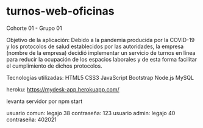 # turnos-web-oficinas

Cohorte 01 - Grupo 01

Objetivo de la aplicación:
Debido a la pandemia producida por la COVID-19 y los protocolos de salud establecidos por las autoridades, la empresa (nombre de la empresa) decidió implementar un servicio de turnos en línea para reducir la ocupación de los espacios laborales y de esta forma facilitar el cumplimiento de dichos protocolos.

Tecnologías utilizadas: 
HTML5
CSS3
JavaScript
Bootstrap
Node.js
MySQL

heroku: https://mydesk-app.herokuapp.com/

levanta servidor por npm start

usuario comun: legajo 38 contraseña: 123
usuario admin: legajo 40 contraseña: 402021
